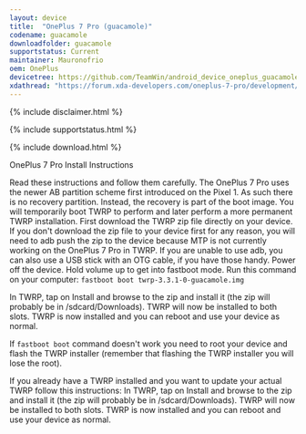 ```yaml
---
layout: device
title:  "OnePlus 7 Pro (guacamole)"
codename: guacamole
downloadfolder: guacamole
supportstatus: Current
maintainer: Mauronofrio
oem: OnePlus
devicetree: https://github.com/TeamWin/android_device_oneplus_guacamole
xdathread: "https://forum.xda-developers.com/oneplus-7-pro/development/recovery-unofficial-twrp-recovery-t3931322"
---
```


{% include disclaimer.html %}

{% include supportstatus.html %}

{% include download.html %}

OnePlus 7 Pro Install Instructions

Read these instructions and follow them carefully.
The OnePlus 7 Pro uses the newer AB partition scheme first introduced on the Pixel 1. As such there is no recovery partition. Instead, the recovery is part of the boot image. You will temporarily boot TWRP to perform and later perform a more permanent TWRP installation. First download the TWRP zip file directly on your device. If you don't download the zip file to your device first for any reason, you will need to adb push the zip to the device because MTP is not currently working on the OnePlus 7 Pro in TWRP. If you are unable to use adb, you can also use a USB stick with an OTG cable, if you have those handy.
Power off the device. Hold volume up to get into fastboot mode. Run this command on your computer:
`fastboot boot twrp-3.3.1-0-guacamole.img`

In TWRP, tap on Install and browse to the zip and install it (the zip will probably be in /sdcard/Downloads). TWRP will now be installed to both slots. TWRP is now installed and you can reboot and use your device as normal.

If `fastboot boot` command doesn't work you need to root your device and flash the TWRP installer (remember that flashing the TWRP installer you will lose the root).

If you already have a TWRP installed and you want to update your actual TWRP follow this instructions:
In TWRP, tap on Install and browse to the zip and install it (the zip will probably be in /sdcard/Downloads). TWRP will now be installed to both slots. TWRP is now installed and you can reboot and use your device as normal.

